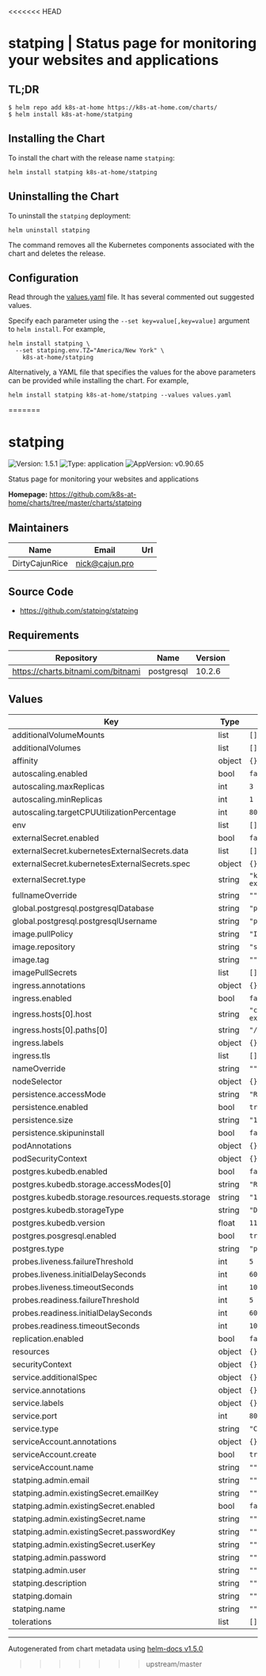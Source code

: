 <<<<<<< HEAD
# statping | Status page for monitoring your websites and applications

## TL;DR
```console
$ helm repo add k8s-at-home https://k8s-at-home.com/charts/
$ helm install k8s-at-home/statping
```

## Installing the Chart
To install the chart with the release name `statping`:
```console
helm install statping k8s-at-home/statping
```

## Uninstalling the Chart
To uninstall the `statping` deployment:
```console
helm uninstall statping
```
The command removes all the Kubernetes components associated with the chart and deletes the release.

## Configuration
Read through the [values.yaml](https://github.com/k8s-at-home/charts/blob/master/charts/statping/values.yaml)
file. It has several commented out suggested values.

Specify each parameter using the `--set key=value[,key=value]` argument to `helm install`. For example,
```console
helm install statping \
  --set statping.env.TZ="America/New York" \
    k8s-at-home/statping
```
Alternatively, a YAML file that specifies the values for the above parameters can be provided while installing the
chart. For example,
```console
helm install statping k8s-at-home/statping --values values.yaml 
```

=======
# statping

![Version: 1.5.1](https://img.shields.io/badge/Version-1.5.1-informational?style=flat-square) ![Type: application](https://img.shields.io/badge/Type-application-informational?style=flat-square) ![AppVersion: v0.90.65](https://img.shields.io/badge/AppVersion-v0.90.65-informational?style=flat-square)

Status page for monitoring your websites and applications

**Homepage:** <https://github.com/k8s-at-home/charts/tree/master/charts/statping>

## Maintainers

| Name | Email | Url |
| ---- | ------ | --- |
| DirtyCajunRice | nick@cajun.pro |  |

## Source Code

* <https://github.com/statping/statping>

## Requirements

| Repository | Name | Version |
|------------|------|---------|
| https://charts.bitnami.com/bitnami | postgresql | 10.2.6 |

## Values

| Key | Type | Default | Description |
|-----|------|---------|-------------|
| additionalVolumeMounts | list | `[]` |  |
| additionalVolumes | list | `[]` |  |
| affinity | object | `{}` |  |
| autoscaling.enabled | bool | `false` |  |
| autoscaling.maxReplicas | int | `3` |  |
| autoscaling.minReplicas | int | `1` |  |
| autoscaling.targetCPUUtilizationPercentage | int | `80` |  |
| env | list | `[]` |  |
| externalSecret.enabled | bool | `false` |  |
| externalSecret.kubernetesExternalSecrets.data | list | `[]` |  |
| externalSecret.kubernetesExternalSecrets.spec | object | `{}` |  |
| externalSecret.type | string | `"kubernetes-external-secrets"` |  |
| fullnameOverride | string | `""` |  |
| global.postgresql.postgresqlDatabase | string | `"postgres"` |  |
| global.postgresql.postgresqlUsername | string | `"postgres"` |  |
| image.pullPolicy | string | `"IfNotPresent"` |  |
| image.repository | string | `"statping/statping"` |  |
| image.tag | string | `""` |  |
| imagePullSecrets | list | `[]` |  |
| ingress.annotations | object | `{}` |  |
| ingress.enabled | bool | `false` |  |
| ingress.hosts[0].host | string | `"chart-example.local"` |  |
| ingress.hosts[0].paths[0] | string | `"/"` |  |
| ingress.labels | object | `{}` |  |
| ingress.tls | list | `[]` |  |
| nameOverride | string | `""` |  |
| nodeSelector | object | `{}` |  |
| persistence.accessMode | string | `"ReadWriteOnce"` |  |
| persistence.enabled | bool | `true` |  |
| persistence.size | string | `"1Gi"` |  |
| persistence.skipuninstall | bool | `false` |  |
| podAnnotations | object | `{}` |  |
| podSecurityContext | object | `{}` |  |
| postgres.kubedb.enabled | bool | `false` |  |
| postgres.kubedb.storage.accessModes[0] | string | `"ReadWriteOnce"` |  |
| postgres.kubedb.storage.resources.requests.storage | string | `"1Gi"` |  |
| postgres.kubedb.storageType | string | `"Durable"` |  |
| postgres.kubedb.version | float | `11.1` |  |
| postgres.posgresql.enabled | bool | `true` |  |
| postgres.type | string | `"postgresql"` |  |
| probes.liveness.failureThreshold | int | `5` |  |
| probes.liveness.initialDelaySeconds | int | `60` |  |
| probes.liveness.timeoutSeconds | int | `10` |  |
| probes.readiness.failureThreshold | int | `5` |  |
| probes.readiness.initialDelaySeconds | int | `60` |  |
| probes.readiness.timeoutSeconds | int | `10` |  |
| replication.enabled | bool | `false` |  |
| resources | object | `{}` |  |
| securityContext | object | `{}` |  |
| service.additionalSpec | object | `{}` |  |
| service.annotations | object | `{}` |  |
| service.labels | object | `{}` |  |
| service.port | int | `8080` |  |
| service.type | string | `"ClusterIP"` |  |
| serviceAccount.annotations | object | `{}` |  |
| serviceAccount.create | bool | `true` |  |
| serviceAccount.name | string | `""` |  |
| statping.admin.email | string | `""` |  |
| statping.admin.existingSecret.emailKey | string | `""` |  |
| statping.admin.existingSecret.enabled | bool | `false` |  |
| statping.admin.existingSecret.name | string | `""` |  |
| statping.admin.existingSecret.passwordKey | string | `""` |  |
| statping.admin.existingSecret.userKey | string | `""` |  |
| statping.admin.password | string | `""` |  |
| statping.admin.user | string | `""` |  |
| statping.description | string | `""` |  |
| statping.domain | string | `""` |  |
| statping.name | string | `""` |  |
| tolerations | list | `[]` |  |

----------------------------------------------
Autogenerated from chart metadata using [helm-docs v1.5.0](https://github.com/norwoodj/helm-docs/releases/v1.5.0)
>>>>>>> upstream/master
